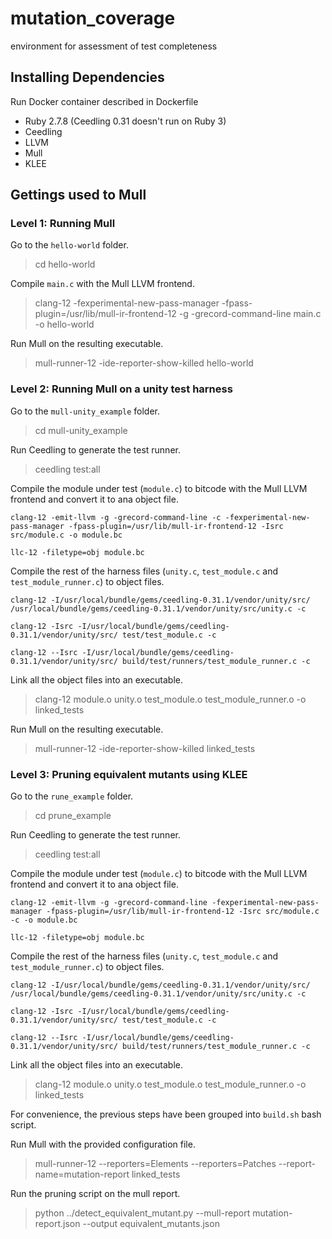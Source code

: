 # mutation_coverage
environment for assessment of test completeness

## Installing Dependencies
Run Docker container described in Dockerfile
* Ruby 2.7.8 (Ceedling 0.31 doesn't run on Ruby 3)
* Ceedling
* LLVM
* Mull
* KLEE

## Gettings used to Mull
### Level 1: Running Mull
Go to the `hello-world` folder.
> cd hello-world

Compile `main.c` with the Mull LLVM frontend.
> clang-12 -fexperimental-new-pass-manager -fpass-plugin=/usr/lib/mull-ir-frontend-12 -g -grecord-command-line main.c -o hello-world

Run Mull on the resulting executable.
> mull-runner-12 -ide-reporter-show-killed hello-world

### Level 2: Running Mull on a unity test harness
Go to the `mull-unity_example` folder.
> cd mull-unity_example

Run Ceedling to generate the test runner.
> ceedling test:all

Compile the module under test (`module.c`) to bitcode with the Mull LLVM frontend and convert it to ana object file.
```
clang-12 -emit-llvm -g -grecord-command-line -c -fexperimental-new-pass-manager -fpass-plugin=/usr/lib/mull-ir-frontend-12 -Isrc src/module.c -o module.bc

llc-12 -filetype=obj module.bc
```

Compile the rest of the harness files (`unity.c`, `test_module.c` and `test_module_runner.c`) to object files.
```
clang-12 -I/usr/local/bundle/gems/ceedling-0.31.1/vendor/unity/src/ /usr/local/bundle/gems/ceedling-0.31.1/vendor/unity/src/unity.c -c

clang-12 -Isrc -I/usr/local/bundle/gems/ceedling-0.31.1/vendor/unity/src/ test/test_module.c -c

clang-12 --Isrc -I/usr/local/bundle/gems/ceedling-0.31.1/vendor/unity/src/ build/test/runners/test_module_runner.c -c
```

Link all the object files into an executable.
> clang-12 module.o unity.o test_module.o test_module_runner.o -o linked_tests

Run Mull on the resulting executable.
> mull-runner-12 -ide-reporter-show-killed linked_tests

### Level 3: Pruning equivalent mutants using KLEE
Go to the `rune_example` folder.
> cd prune_example

Run Ceedling to generate the test runner.
> ceedling test:all

Compile the module under test (`module.c`) to bitcode with the Mull LLVM frontend and convert it to ana object file.
```
clang-12 -emit-llvm -g -grecord-command-line -fexperimental-new-pass-manager -fpass-plugin=/usr/lib/mull-ir-frontend-12 -Isrc src/module.c -c -o module.bc

llc-12 -filetype=obj module.bc
```

Compile the rest of the harness files (`unity.c`, `test_module.c` and `test_module_runner.c`) to object files.
```
clang-12 -I/usr/local/bundle/gems/ceedling-0.31.1/vendor/unity/src/ /usr/local/bundle/gems/ceedling-0.31.1/vendor/unity/src/unity.c -c

clang-12 -Isrc -I/usr/local/bundle/gems/ceedling-0.31.1/vendor/unity/src/ test/test_module.c -c

clang-12 --Isrc -I/usr/local/bundle/gems/ceedling-0.31.1/vendor/unity/src/ build/test/runners/test_module_runner.c -c
```

Link all the object files into an executable.
> clang-12 module.o unity.o test_module.o test_module_runner.o -o linked_tests

For convenience, the previous steps have been grouped into `build.sh` bash script.

Run Mull with the provided configuration file.
> mull-runner-12 --reporters=Elements --reporters=Patches --report-name=mutation-report linked_tests

Run the pruning script on the mull report.
> python ../detect_equivalent_mutant.py --mull-report mutation-report.json --output equivalent_mutants.json
